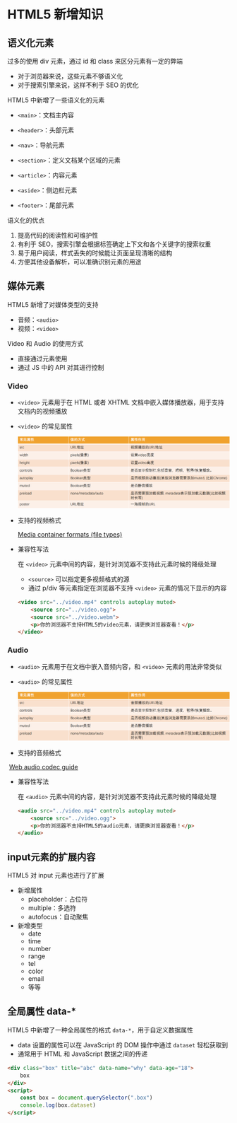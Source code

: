 # HTML5 新增知识

## 语义化元素

过多的使用 div 元素，通过 id 和 class 来区分元素有一定的弊端

- 对于浏览器来说，这些元素不够语义化
- 对于搜索引擎来说，这样不利于 SEO 的优化

HTML5 中新增了一些语义化的元素

- `<main>`：文档主内容

- `<header>`：头部元素
- `<nav>`：导航元素
- `<section>`：定义文档某个区域的元素
- `<article>`：内容元素
- `<aside>`：侧边栏元素
- `<footer>`：尾部元素

语义化的优点

1. 提高代码的阅读性和可维护性
2. 有利于 SEO，搜索引擎会根据标签确定上下文和各个关键字的搜索权重
3. 易于用户阅读，样式丢失的时候能让页面呈现清晰的结构
4. 方便其他设备解析，可以准确识别元素的用途

## 媒体元素

HTML5 新增了对媒体类型的支持

- 音频：`<audio>`
- 视频：`<video>`

Video 和 Audio 的使用方式

- 直接通过元素使用
- 通过 JS 中的 API 对其进行控制

### Video

- `<video>` 元素用于在 HTML 或者 XHTML 文档中嵌入媒体播放器，用于支持文档内的视频播放
- `<video>` 的常见属性

    ![](../images/video-attr.png)

- 支持的视频格式

  [Media container formats (file types)](https://developer.mozilla.org/en-US/docs/Web/Media/Formats/Containers)

- 兼容性写法

  在 `<video>` 元素中间的内容，是针对浏览器不支持此元素时候的降级处理

  - `<source>` 可以指定更多视频格式的源
  - 通过 p/div 等元素指定在浏览器不支持 `<video>` 元素的情况下显示的内容

  ```html
  <video src="../video.mp4" controls autoplay muted>
      <source src="../video.ogg">
      <source src="../video.webm">
      <p>你的浏览器不支持HTML5的video元素，请更换浏览器查看！</p>
  </video>
  ```

### Audio

- `<audio>` 元素用于在文档中嵌入音频内容，和 `<video>` 元素的用法非常类似
- `<audio>` 的常见属性

    ![](../images/audio-attr.png)

- 支持的音频格式

​	[Web audio codec guide](https://developer.mozilla.org/en-US/docs/Web/Media/Formats/Audio_codecs)

- 兼容性写法

  在 `<audio>` 元素中间的内容，是针对浏览器不支持此元素时候的降级处理

  ```html
  <audio src="../video.mp4" controls autoplay muted>
      <source src="../video.ogg">
      <p>你的浏览器不支持HTML5的audio元素，请更换浏览器查看！</p>
  </audio>
  ```

## input元素的扩展内容

HTML5 对 input 元素也进行了扩展

- 新增属性
  - placeholder：占位符
  - multiple：多选符
  - autofocus：自动聚焦
- 新增类型
  - date
  - time
  - number
  - range
  - tel
  - color
  - email
  - 等等

## 全局属性 data-*

HTML5 中新增了一种全局属性的格式 `data-*`，用于自定义数据属性

- data 设置的属性可以在 JavaScript 的 DOM 操作中通过 `dataset` 轻松获取到
- 通常用于 HTML 和 JavaScript 数据之间的传递

```html
<div class="box" title="abc" data-name="why" data-age="18">
    box
</div>
<script>
    const box = document.querySelector(".box")
    console.log(box.dataset)
</script>
```

